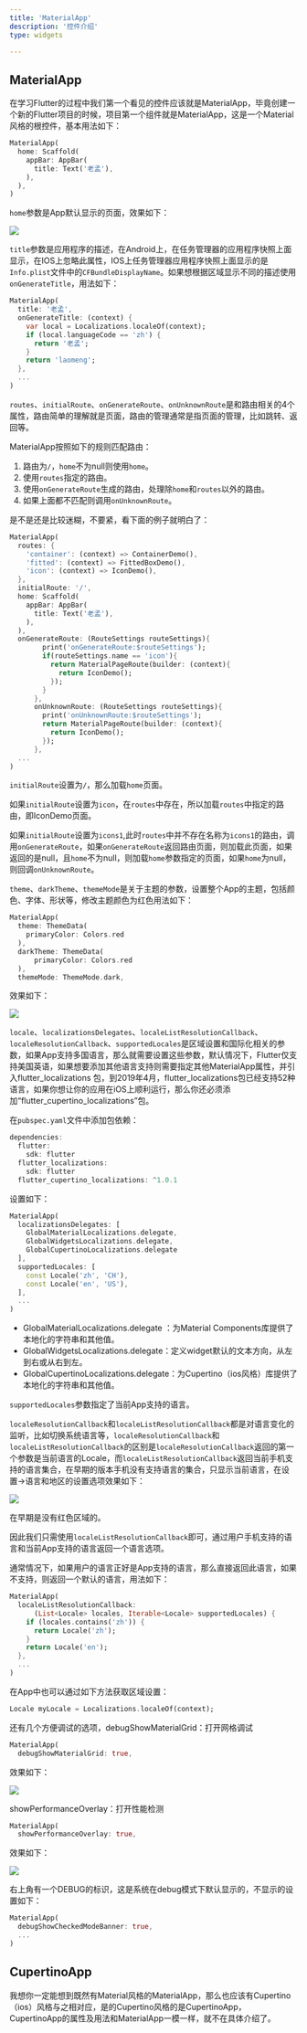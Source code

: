 ```yaml
---
title: 'MaterialApp'
description: '控件介绍'
type: widgets

---
```




## MaterialApp

在学习Flutter的过程中我们第一个看见的控件应该就是MaterialApp，毕竟创建一个新的Flutter项目的时候，项目第一个组件就是MaterialApp，这是一个Material风格的根控件，基本用法如下：

```dart
MaterialApp(
  home: Scaffold(
    appBar: AppBar(
      title: Text('老孟'),
    ),
  ),
)
```

`home`参数是App默认显示的页面，效果如下：

![](https://img-blog.csdnimg.cn/20200324153053418.png?x-oss-process=image/watermark,type_ZmFuZ3poZW5naGVpdGk,shadow_10,text_aHR0cHM6Ly9ibG9nLmNzZG4ubmV0L21lbmdrczE5ODc=,size_16,color_FFFFFF,t_70)

`title`参数是应用程序的描述，在Android上，在任务管理器的应用程序快照上面显示，在IOS上忽略此属性，IOS上任务管理器应用程序快照上面显示的是`Info.plist`文件中的`CFBundleDisplayName`。如果想根据区域显示不同的描述使用`onGenerateTitle`，用法如下：

```dart
MaterialApp(
  title: '老孟',
  onGenerateTitle: (context) {
    var local = Localizations.localeOf(context);
    if (local.languageCode == 'zh') {
      return '老孟';
    }
    return 'laomeng';
  },
  ...
)
```

`routes`、`initialRoute`、`onGenerateRoute`、`onUnknownRoute`是和路由相关的4个属性，路由简单的理解就是页面，路由的管理通常是指页面的管理，比如跳转、返回等。

MaterialApp按照如下的规则匹配路由：

1. 路由为`/`，`home`不为null则使用`home`。
2. 使用`routes`指定的路由。
3. 使用`onGenerateRoute`生成的路由，处理除`home`和`routes`以外的路由。
4. 如果上面都不匹配则调用`onUnknownRoute`。



是不是还是比较迷糊，不要紧，看下面的例子就明白了：

```dart
MaterialApp(
  routes: {
    'container': (context) => ContainerDemo(),
    'fitted': (context) => FittedBoxDemo(),
    'icon': (context) => IconDemo(),
  },
  initialRoute: '/',
  home: Scaffold(
    appBar: AppBar(
      title: Text('老孟'),
    ),
  ),
  onGenerateRoute: (RouteSettings routeSettings){
        print('onGenerateRoute:$routeSettings');
        if(routeSettings.name == 'icon'){
          return MaterialPageRoute(builder: (context){
            return IconDemo();
          });
        }
      },
      onUnknownRoute: (RouteSettings routeSettings){
        print('onUnknownRoute:$routeSettings');
        return MaterialPageRoute(builder: (context){
          return IconDemo();
        });
      },
  ...
)
```

`initialRoute`设置为`/`，那么加载`home`页面。

如果`initialRoute`设置为`icon`，在`routes`中存在，所以加载`routes`中指定的路由，即IconDemo页面。

如果`initialRoute`设置为`icons1`,此时`routes`中并不存在名称为`icons1`的路由，调用`onGenerateRoute`，如果`onGenerateRoute`返回路由页面，则加载此页面，如果返回的是null，且`home`不为null，则加载`home`参数指定的页面，如果`home`为null，则回调`onUnknownRoute`。

`theme`、`darkTheme`、`themeMode`是关于主题的参数，设置整个App的主题，包括颜色、字体、形状等，修改主题颜色为红色用法如下：

```dart
MaterialApp(
  theme: ThemeData(
    primaryColor: Colors.red
  ),
  darkTheme: ThemeData(
      primaryColor: Colors.red
  ),
  themeMode: ThemeMode.dark,
```

效果如下：

![](https://img-blog.csdnimg.cn/20200324153552772.png?x-oss-process=image/watermark,type_ZmFuZ3poZW5naGVpdGk,shadow_10,text_aHR0cHM6Ly9ibG9nLmNzZG4ubmV0L21lbmdrczE5ODc=,size_16,color_FFFFFF,t_70)



`locale`、`localizationsDelegates`、`localeListResolutionCallback`、`localeResolutionCallback`、`supportedLocales`是区域设置和国际化相关的参数，如果App支持多国语言，那么就需要设置这些参数，默认情况下，Flutter仅支持美国英语，如果想要添加其他语言支持则需要指定其他MaterialApp属性，并引入flutter_localizations 包，到2019年4月，flutter_localizations包已经支持52种语言，如果你想让你的应用在iOS上顺利运行，那么你还必须添加“flutter_cupertino_localizations”包。

在`pubspec.yaml`文件中添加包依赖：

```dart
dependencies:
  flutter:
    sdk: flutter
  flutter_localizations:
    sdk: flutter
  flutter_cupertino_localizations: ^1.0.1

```

设置如下：

```dart
MaterialApp(
  localizationsDelegates: [
    GlobalMaterialLocalizations.delegate,
    GlobalWidgetsLocalizations.delegate,
    GlobalCupertinoLocalizations.delegate
  ],
  supportedLocales: [
    const Locale('zh', 'CH'),
    const Locale('en', 'US'),
  ],
  ...
)
```



- GlobalMaterialLocalizations.delegate ：为Material Components库提供了本地化的字符串和其他值。
- GlobalWidgetsLocalizations.delegate：定义widget默认的文本方向，从左到右或从右到左。
- GlobalCupertinoLocalizations.delegate：为Cupertino（ios风格）库提供了本地化的字符串和其他值。

`supportedLocales`参数指定了当前App支持的语言。



`localeResolutionCallback`和`localeListResolutionCallback`都是对语言变化的监听，比如切换系统语言等，`localeResolutionCallback`和`localeListResolutionCallback`的区别是`localeResolutionCallback`返回的第一个参数是当前语言的Locale，而`localeListResolutionCallback`返回当前手机支持的语言集合，在早期的版本手机没有支持语言的集合，只显示当前语言，在设置->语言和地区的设置选项效果如下：

![](https://img-blog.csdnimg.cn/20200324153622876.png?x-oss-process=image/watermark,type_ZmFuZ3poZW5naGVpdGk,shadow_10,text_aHR0cHM6Ly9ibG9nLmNzZG4ubmV0L21lbmdrczE5ODc=,size_16,color_FFFFFF,t_70)

在早期是没有红色区域的。

因此我们只需使用`localeListResolutionCallback`即可，通过用户手机支持的语言和当前App支持的语言返回一个语言选项。

通常情况下，如果用户的语言正好是App支持的语言，那么直接返回此语言，如果不支持，则返回一个默认的语言，用法如下：

```dart
MaterialApp(
  localeListResolutionCallback:
      (List<Locale> locales, Iterable<Locale> supportedLocales) {
    if (locales.contains('zh')) {
      return Locale('zh');
    }
    return Locale('en');
  },
  ...
)
```

在App中也可以通过如下方法获取区域设置：

```dart
Locale myLocale = Localizations.localeOf(context);
```

还有几个方便调试的选项，debugShowMaterialGrid：打开网格调试

```dart
MaterialApp(
  debugShowMaterialGrid: true,
```

效果如下：

![](https://img-blog.csdnimg.cn/2020032415364845.png?x-oss-process=image/watermark,type_ZmFuZ3poZW5naGVpdGk,shadow_10,text_aHR0cHM6Ly9ibG9nLmNzZG4ubmV0L21lbmdrczE5ODc=,size_16,color_FFFFFF,t_70)

showPerformanceOverlay：打开性能检测

```dart
MaterialApp(
  showPerformanceOverlay: true,
```

效果如下：

![](https://img-blog.csdnimg.cn/20200324153714354.png?x-oss-process=image/watermark,type_ZmFuZ3poZW5naGVpdGk,shadow_10,text_aHR0cHM6Ly9ibG9nLmNzZG4ubmV0L21lbmdrczE5ODc=,size_16,color_FFFFFF,t_70)

右上角有一个DEBUG的标识，这是系统在debug模式下默认显示的，不显示的设置如下：

```dart
MaterialApp(
  debugShowCheckedModeBanner: true,
  ...
)
```



## CupertinoApp

我想你一定能想到既然有Material风格的MaterialApp，那么也应该有Cupertino（ios）风格与之相对应，是的Cupertino风格的是CupertinoApp，CupertinoApp的属性及用法和MaterialApp一模一样，就不在具体介绍了。